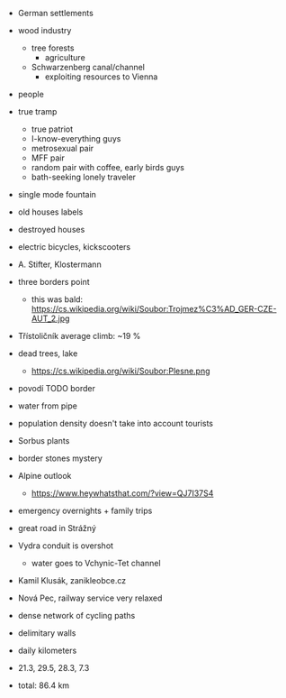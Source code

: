 
- German settlements
- wood industry
  - tree forests
    - agriculture
  - Schwarzenberg canal/channel
    - exploiting resources to Vienna
- people
- true tramp
  - true patriot
  - I-know-everything guys
  - metrosexual pair
  - MFF pair
  - random pair with coffee, early birds guys
  - bath-seeking lonely traveler
- single mode fountain
- old houses labels
- destroyed houses
- electric bicycles, kickscooters
- A. Stifter, Klostermann
- three borders point
  - this was bald: https://cs.wikipedia.org/wiki/Soubor:Trojmez%C3%AD_GER-CZE-AUT_2.jpg
- Třístoličník average climb: ~19 %
- dead trees, lake
  - https://cs.wikipedia.org/wiki/Soubor:Plesne.png
- povodí TODO border
- water from pipe
- population density doesn't take into account tourists
- Sorbus plants
- border stones mystery
- Alpine outlook
  - https://www.heywhatsthat.com/?view=QJ7I37S4
- emergency overnights + family trips
- great road in Strážný
- Vydra conduit is overshot
  - water goes to Vchynic-Tet channel
- Kamil Klusák, zanikleobce.cz
- Nová Pec, railway service very relaxed
- dense network of cycling paths
- delimitary walls


- daily kilometers
 - 21.3, 29.5, 28.3, 7.3
 - total: 86.4 km
